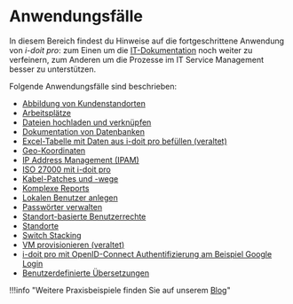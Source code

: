 # Anwendungsfälle

In diesem Bereich findest du Hinweise auf die fortgeschrittene Anwendung von _i-doit pro_: zum Einen um die [IT-Dokumentation](../glossar.md#it-dokumentation) noch weiter zu verfeinern, zum Anderen um die Prozesse im IT Service Management besser zu unterstützen.

Folgende Anwendungsfälle sind beschrieben:

*   [Abbildung von Kundenstandorten](./abbildung-von-kundenstandorten.md)
*   [Arbeitsplätze](./arbeitsplaetze.md)
*   [Dateien hochladen und verknüpfen](./dateien-hochladen-und-verknuepfen.md)
*   [Dokumentation von Datenbanken](./dokumentation-von-datenbanken.md)
*   [Excel-Tabelle mit Daten aus i-doit pro befüllen (veraltet)](./excel-tabelle-mit-daten-aus-i-doit-befuellen.md)
*   [Geo-Koordinaten](./geo-koordinaten.md)
*   [IP Address Management (IPAM)](./ip-adress-management.md)
*   [ISO 27000 mit i-doit pro](./iso27000-mit-i-doit.md)
*   [Kabel-Patches und -wege](./kabel-patches-und-wege.md)
*   [Komplexe Reports](./komplexe-reports.md)
*   [Lokalen Benutzer anlegen](./lokalen-benutzer-anlegen.md)
*   [Passwörter verwalten](./passwoerter-verwalten.md)
*   [Standort-basierte Benutzerrechte](./standort-basierte-benutzerrechte.md)
*   [Standorte](./standorte.md)
*   [Switch Stacking](./switch-stacking.md)
*   [VM provisionieren (veraltet)](./vm-provisionieren.md)
*   [i-doit pro mit OpenID-Connect Authentifizierung am Beispiel Google Login](./i-doit-mit-openid-connect.md)
*   [Benutzerdefinierte Übersetzungen](./benutzerdefinierte-uebersetzungen.md)

!!!info "Weitere Praxisbeispiele finden Sie auf unserem [Blog](https://www.i-doit.com/blog/category/praxisbeispiele/)"
